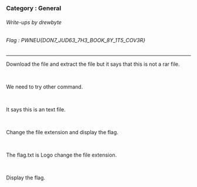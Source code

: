 ### Category : General
###### Write-ups by drewbyte
###### Flag : PWNEU{DON7_JUD63_7H3_BOOK_8Y_1T5_COV3R}
---

Download the file and extract the file but it says that this is not a rar file.

<br>
<img src="https://github.com/drew-byte/pwneu-writeups/blob/main/00x8%20saved%20images/Pasted%20image%2020240320093523.png" alt="">
 <br>

We need to try other command.

<br>
<img src="https://github.com/drew-byte/pwneu-writeups/blob/main/00x8%20saved%20images/Pasted%20image%2020240320093535.png" alt="">
 <br>

It says this is an text file.

<br>
<img src="https://github.com/drew-byte/pwneu-writeups/blob/main/00x8%20saved%20images/Pasted%20image%2020240320093621.png" alt="">
 <br>

Change the file extension and display the flag.


<br>
<img src="https://github.com/drew-byte/pwneu-writeups/blob/main/00x8%20saved%20images/Pasted%20image%2020240320093817.png" alt="">
 <br>


The flag.txt is Logo change the file extension.

<br>
<img src="https://github.com/drew-byte/pwneu-writeups/blob/main/00x8%20saved%20images/Pasted%20image%2020240320093932.png" alt="">
 <br>

Display the flag.


<br>
<img src="https://github.com/drew-byte/pwneu-writeups/blob/main/00x8%20saved%20images/Pasted%20image%2020240320094022.png" alt="">
 <br>